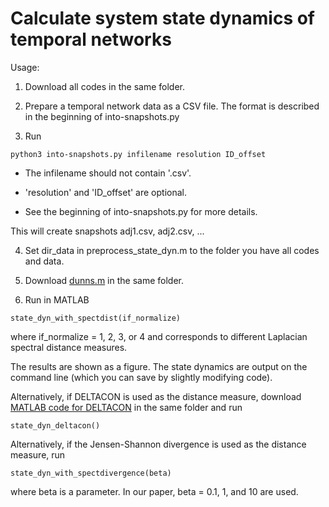 # Calculate system state dynamics of temporal networks

Usage:

1. Download all codes in the same folder.

2. Prepare a temporal network data as a CSV file. The format is described in the beginning of into-snapshots.py

3. Run

```
python3 into-snapshots.py infilename resolution ID_offset
```

- The infilename should not contain '.csv'.

- 'resolution' and 'ID_offset' are optional.

- See the beginning of into-snapshots.py for more details.

This will create snapshots adj1.csv, adj2.csv, ...

4. Set dir_data in preprocess_state_dyn.m to the folder you have all codes and data.

5. Download [dunns.m](https://uk.mathworks.com/matlabcentral/fileexchange/27859-dunn-s-index)
in the same folder.

6. Run in MATLAB

```
state_dyn_with_spectdist(if_normalize)
```

where if_normalize = 1, 2, 3, or 4 and corresponds to different Laplacian spectral distance measures.

The results are shown as a figure. The state dynamics are output on the command line (which you can save by slightly modifying code).

Alternatively, if DELTACON is used as the distance measure, download [MATLAB code for DELTACON](http://web.eecs.umich.edu/~dkoutra/)
in the same folder and run

```
state_dyn_deltacon()
```

Alternatively, if the Jensen-Shannon divergence is used as the distance measure, run

```
state_dyn_with_spectdivergence(beta)
```

where beta is a parameter. In our paper, beta = 0.1, 1, and 10 are used.

